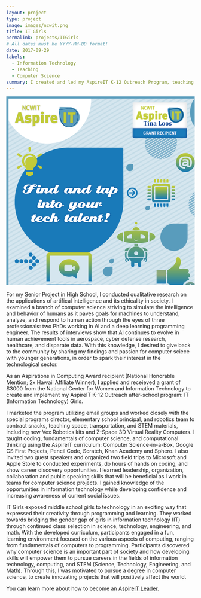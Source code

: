 ```yaml
---
layout: project
type: project
image: images/ncwit.png
title: IT Girls
permalink: projects/ITGirls
# All dates must be YYYY-MM-DD format!
date: 2017-09-29
labels:
  - Information Technology
  - Teaching
  - Computer Science
summary: I created and led my AspireIT K-12 Outreach Program, teaching computer science to girls in grades 5-8.
---
```

  <img class="ui image" src="../images/ncwit.png">

For my Senior Project in High School, I conducted qualitative research on the applications of artifical intelligence and its ethicality in society. I examined a branch of computer science striving to simulate the intelligence and behavior of humans as it paves goals for machines to understand, analyze, and respond to human action through the eyes of three professionals: two PhDs working in AI and a deep learning programming engineer. The results of interviews show that AI continues to evolve in human achievement tools in aerospace, cyber defense research, healthcare, and disparate data. With this knowledge, I desired to give back to the community by sharing my findings and passion for computer sciece with younger generations, in order to spark their interest in the technological sector. 

As an Aspirations in Computing Award recipient (National Honorable Mention; 2x Hawaii Affiliate Winner), I applied and receieved a grant of $3000 from the National Center for Women and Information Technology to create and implement my AspireIT K-12 Outreach after-school program: IT (Information Technology) Girls. 

I marketed the program utilizing email groups and worked closely with the special programs director, elementary school principal, and robotics team to contract snacks, teaching space, transportation, and STEM materials, including new Vex Robotics kits and Z-Space 3D Virtual Reality Computers. I taught coding, fundamentals of computer science, and computational thinking using the AspireIT curriculum: Computer Science-in-a-Box, Google CS First Projects, Pencil Code, Scratch, Khan Academy and Sphero. I also invited two guest speakers and organized two field trips to Microsoft and Apple Store to conducted experiments, do hours of hands on coding, and show career discovery opportunities. I learned leadership, organization, collaboration and public speaking skills that will be beneficial as I work in teams for computer science projects. I gained knowledge of the  opportunities in information technology while developing confidence and increasing awareness of current social issues.

IT Girls exposed middle school girls to technology in an exciting way that expressed their creativity through programming and learning. They worked towards bridging the gender gap of girls in information technology (IT) through continued class selection in science, technology, engineering, and math. With the developed curriculum, participants engaged in a fun, learning environment focused on the various aspects of computing, ranging from fundamentals of computers to programming. Participants discovered why computer science is an important part of society and how developing skills will empower them to pursue careers in the fields of information technology, computing, and STEM (Science, Technology, Engineering, and Math). Through this, I was motivated to pursue a degree in computer science, to create innovating projects that will positively affect the world. 


You can learn more about how to become an [AspireIT Leader](https://www.aspirations.org/aspireit/leader).

